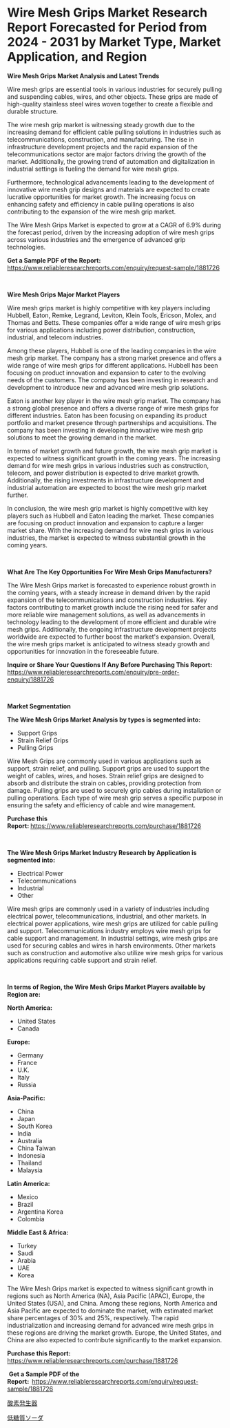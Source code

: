 <p><h1>Wire Mesh Grips Market Research Report Forecasted for Period from 2024 -  2031 by Market Type, Market Application, and Region</h1></p><p><strong>Wire Mesh Grips Market Analysis and Latest Trends</strong></p>
<p><p>Wire mesh grips are essential tools in various industries for securely pulling and suspending cables, wires, and other objects. These grips are made of high-quality stainless steel wires woven together to create a flexible and durable structure.</p><p>The wire mesh grip market is witnessing steady growth due to the increasing demand for efficient cable pulling solutions in industries such as telecommunications, construction, and manufacturing. The rise in infrastructure development projects and the rapid expansion of the telecommunications sector are major factors driving the growth of the market. Additionally, the growing trend of automation and digitalization in industrial settings is fueling the demand for wire mesh grips.</p><p>Furthermore, technological advancements leading to the development of innovative wire mesh grip designs and materials are expected to create lucrative opportunities for market growth. The increasing focus on enhancing safety and efficiency in cable pulling operations is also contributing to the expansion of the wire mesh grip market.</p><p>The Wire Mesh Grips Market is expected to grow at a CAGR of 6.9% during the forecast period, driven by the increasing adoption of wire mesh grips across various industries and the emergence of advanced grip technologies.</p></p>
<p><strong>Get a Sample PDF of the Report:&nbsp;</strong> <a href="https://www.reliableresearchreports.com/enquiry/request-sample/1881726">https://www.reliableresearchreports.com/enquiry/request-sample/1881726</a></p>
<p>&nbsp;</p>
<p><strong>Wire Mesh Grips Major Market Players</strong></p>
<p><p>Wire mesh grips market is highly competitive with key players including Hubbell, Eaton, Remke, Legrand, Leviton, Klein Tools, Ericson, Molex, and Thomas and Betts. These companies offer a wide range of wire mesh grips for various applications including power distribution, construction, industrial, and telecom industries. </p><p>Among these players, Hubbell is one of the leading companies in the wire mesh grip market. The company has a strong market presence and offers a wide range of wire mesh grips for different applications. Hubbell has been focusing on product innovation and expansion to cater to the evolving needs of the customers. The company has been investing in research and development to introduce new and advanced wire mesh grip solutions.</p><p>Eaton is another key player in the wire mesh grip market. The company has a strong global presence and offers a diverse range of wire mesh grips for different industries. Eaton has been focusing on expanding its product portfolio and market presence through partnerships and acquisitions. The company has been investing in developing innovative wire mesh grip solutions to meet the growing demand in the market.</p><p>In terms of market growth and future growth, the wire mesh grip market is expected to witness significant growth in the coming years. The increasing demand for wire mesh grips in various industries such as construction, telecom, and power distribution is expected to drive market growth. Additionally, the rising investments in infrastructure development and industrial automation are expected to boost the wire mesh grip market further.</p><p>In conclusion, the wire mesh grip market is highly competitive with key players such as Hubbell and Eaton leading the market. These companies are focusing on product innovation and expansion to capture a larger market share. With the increasing demand for wire mesh grips in various industries, the market is expected to witness substantial growth in the coming years.</p></p>
<p>&nbsp;</p>
<p><strong>What Are The Key Opportunities For Wire Mesh Grips Manufacturers?</strong></p>
<p><p>The Wire Mesh Grips market is forecasted to experience robust growth in the coming years, with a steady increase in demand driven by the rapid expansion of the telecommunications and construction industries. Key factors contributing to market growth include the rising need for safer and more reliable wire management solutions, as well as advancements in technology leading to the development of more efficient and durable wire mesh grips. Additionally, the ongoing infrastructure development projects worldwide are expected to further boost the market's expansion. Overall, the wire mesh grips market is anticipated to witness steady growth and opportunities for innovation in the foreseeable future.</p></p>
<p><strong>Inquire or Share Your Questions If Any Before Purchasing This Report:</strong> <a href="https://www.reliableresearchreports.com/enquiry/pre-order-enquiry/1881726">https://www.reliableresearchreports.com/enquiry/pre-order-enquiry/1881726</a></p>
<p>&nbsp;</p>
<p><strong>Market Segmentation</strong></p>
<p><strong>The Wire Mesh Grips Market Analysis by types is segmented into:</strong></p>
<p><ul><li>Support Grips</li><li>Strain Relief Grips</li><li>Pulling Grips</li></ul></p>
<p><p>Wire Mesh Grips are commonly used in various applications such as support, strain relief, and pulling. Support grips are used to support the weight of cables, wires, and hoses. Strain relief grips are designed to absorb and distribute the strain on cables, providing protection from damage. Pulling grips are used to securely grip cables during installation or pulling operations. Each type of wire mesh grip serves a specific purpose in ensuring the safety and efficiency of cable and wire management.</p></p>
<p><strong>Purchase this Report:&nbsp;</strong><a href="https://www.reliableresearchreports.com/purchase/1881726">https://www.reliableresearchreports.com/purchase/1881726</a></p>
<p>&nbsp;</p>
<p><strong>The Wire Mesh Grips Market Industry Research by Application is segmented into:</strong></p>
<p><ul><li>Electrical Power</li><li>Telecommunications</li><li>Industrial</li><li>Other</li></ul></p>
<p><p>Wire mesh grips are commonly used in a variety of industries including electrical power, telecommunications, industrial, and other markets. In electrical power applications, wire mesh grips are utilized for cable pulling and support. Telecommunications industry employs wire mesh grips for cable support and management. In industrial settings, wire mesh grips are used for securing cables and wires in harsh environments. Other markets such as construction and automotive also utilize wire mesh grips for various applications requiring cable support and strain relief.</p></p>
<p>&nbsp;</p>
<p><strong>In terms of Region, the Wire Mesh Grips Market Players available by Region are:</strong></p>
<p>
    <p> <strong> North America: </strong>
        <ul>
            <li>United States</li>
            <li>Canada</li>
        </ul>
        </p> 
    <p> <strong> Europe: </strong>
        <ul>
            <li>Germany</li>
            <li>France</li>
            <li>U.K.</li>
            <li>Italy</li>
            <li>Russia</li>
        </ul>
        </p> 
    <p> <strong> Asia-Pacific: </strong>
        <ul>
            <li>China</li>
            <li>Japan</li>
            <li>South Korea</li>
            <li>India</li>
            <li>Australia</li>
            <li>China Taiwan</li>
            <li>Indonesia</li>
            <li>Thailand</li>
            <li>Malaysia</li>
        </ul>
        </p> 
    <p> <strong> Latin America: </strong>
        <ul>
            <li>Mexico</li>
            <li>Brazil</li>
            <li>Argentina Korea</li>
            <li>Colombia</li>
        </ul>
        </p> 
    <p> <strong> Middle East & Africa: </strong>
        <ul>
            <li>Turkey</li>
            <li>Saudi</li>
            <li>Arabia</li>
            <li>UAE</li>
            <li>Korea</li>
        </ul>
    </p>
    </p>
<p><p>The Wire Mesh Grips market is expected to witness significant growth in regions such as North America (NA), Asia Pacific (APAC), Europe, the United States (USA), and China. Among these regions, North America and Asia Pacific are expected to dominate the market, with estimated market share percentages of 30% and 25%, respectively. The rapid industrialization and increasing demand for advanced wire mesh grips in these regions are driving the market growth. Europe, the United States, and China are also expected to contribute significantly to the market expansion.</p></p>
<p><strong>Purchase this Report: </strong><a href="https://www.reliableresearchreports.com/purchase/1881726">https://www.reliableresearchreports.com/purchase/1881726</a></p>
<p>&nbsp;<strong>Get a Sample PDF of the Report:&nbsp;&nbsp;</strong><a href="https://www.reliableresearchreports.com/enquiry/request-sample/1881726">https://www.reliableresearchreports.com/enquiry/request-sample/1881726</a></p>
<p><strong></strong></p>
<p><p><a href="https://medium.com/@bl2501989/%E9%85%B8%E7%B4%A0%E7%99%BA%E7%94%9F%E5%99%A8%E5%B8%82%E5%A0%B4-%E5%B8%82%E5%A0%B4%E3%82%B7%E3%82%A7%E3%82%A2-%E5%B8%82%E5%A0%B4%E5%8B%95%E5%90%91-%E3%81%8A%E3%82%88%E3%81%B3%E5%B0%86%E6%9D%A5%E3%81%AE%E6%88%90%E9%95%B7%E3%82%92%E6%8E%A2%E3%82%8B-87cdf2945039">酸素発生器</a></p><p><a href="https://github.com/ksxzwxabcuynh011/Market-Research-Report-List-1/blob/main/747437711978.md">低糖質ソーダ</a></p></p>